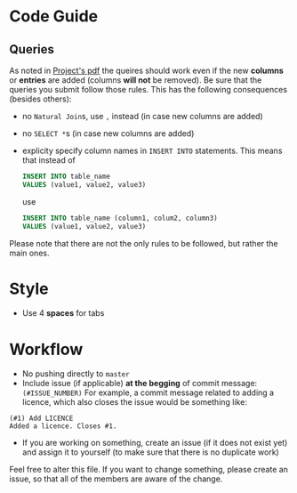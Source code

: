 # Code Guide

## Queries

As noted in [Project's pdf](./Project_Part_2.pdf) the queires should work even if the 
new **columns** or **entries** are added (columns **will not** be removed). Be sure that the queries you submit follow those
rules. This has the following consequences (besides others):

* no `Natural Join`s, use `,` instead (in case new columns are added)
* no `SELECT *`s (in case new columns are added)
* explicity specify column names in `INSERT INTO` statements. This means that instead of

	```sql
	INSERT INTO table_name
	VALUES (value1, value2, value3) 
	```

	use

	```sql
	INSERT INTO table_name (column1, colum2, column3)
	VALUES (value1, value2, value3)
	```

Please note that there are not the only rules to be followed, but rather the main ones.

# Style

* Use 4 **spaces** for tabs

# Workflow

* No pushing directly to `master`
* Include issue (if applicable) **at the begging** of commit message: `(#ISSUE_NUMBER)`
For example, a commit message related to adding a licence, which
also closes the issue would be something like:
```	
(#1) Add LICENCE
Added a licence. Closes #1.
```
* If you are working on something, create an issue (if it does not exist yet) and assign
it to yourself (to make sure that there is no duplicate work)


Feel free to alter this file. If you want to change something, please create an issue,
so that all of the members are aware of the change.